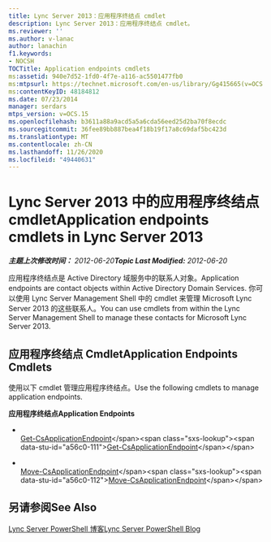 ```yaml
---
title: Lync Server 2013：应用程序终结点 cmdlet
description: Lync Server 2013：应用程序终结点 cmdlet。
ms.reviewer: ''
ms.author: v-lanac
author: lanachin
f1.keywords:
- NOCSH
TOCTitle: Application endpoints cmdlets
ms:assetid: 940e7d52-1fd0-4f7e-a116-ac5501477fb0
ms:mtpsurl: https://technet.microsoft.com/en-us/library/Gg415665(v=OCS.15)
ms:contentKeyID: 48184812
ms.date: 07/23/2014
manager: serdars
mtps_version: v=OCS.15
ms.openlocfilehash: b3611a88a9acd5a5a6cda56eed25d2ba70f8ecdc
ms.sourcegitcommit: 36fee89bb887bea4f18b19f17a8c69daf5bc423d
ms.translationtype: MT
ms.contentlocale: zh-CN
ms.lasthandoff: 11/26/2020
ms.locfileid: "49440631"
---
```

# <a name="application-endpoints-cmdlets-in-lync-server-2013"></a><span data-ttu-id="a56c0-103">Lync Server 2013 中的应用程序终结点 cmdlet</span><span class="sxs-lookup"><span data-stu-id="a56c0-103">Application endpoints cmdlets in Lync Server 2013</span></span>

<div data-xmlns="http://www.w3.org/1999/xhtml">

<div class="topic" data-xmlns="http://www.w3.org/1999/xhtml" data-msxsl="urn:schemas-microsoft-com:xslt" data-cs="https://msdn.microsoft.com/">

<div data-asp="https://msdn2.microsoft.com/asp">



</div>

<div id="mainSection">

<div id="mainBody"><span data-ttu-id="a56c0-104">

<span> </span></span><span class="sxs-lookup"><span data-stu-id="a56c0-104">

<span> </span></span></span>

<span data-ttu-id="a56c0-105">_**主题上次修改时间：** 2012-06-20_</span><span class="sxs-lookup"><span data-stu-id="a56c0-105">_**Topic Last Modified:** 2012-06-20_</span></span>

<span data-ttu-id="a56c0-106">应用程序终结点是 Active Directory 域服务中的联系人对象。</span><span class="sxs-lookup"><span data-stu-id="a56c0-106">Application endpoints are contact objects within Active Directory Domain Services.</span></span> <span data-ttu-id="a56c0-107">你可以使用 Lync Server Management Shell 中的 cmdlet 来管理 Microsoft Lync Server 2013 的这些联系人。</span><span class="sxs-lookup"><span data-stu-id="a56c0-107">You can use cmdlets from within the Lync Server Management Shell to manage these contacts for Microsoft Lync Server 2013.</span></span>

<div>

## <a name="application-endpoints-cmdlets"></a><span data-ttu-id="a56c0-108">应用程序终结点 Cmdlet</span><span class="sxs-lookup"><span data-stu-id="a56c0-108">Application Endpoints Cmdlets</span></span>

<span data-ttu-id="a56c0-109">使用以下 cmdlet 管理应用程序终结点。</span><span class="sxs-lookup"><span data-stu-id="a56c0-109">Use the following cmdlets to manage application endpoints.</span></span>

<span data-ttu-id="a56c0-110">**应用程序终结点**</span><span class="sxs-lookup"><span data-stu-id="a56c0-110">**Application Endpoints**</span></span>

  - <span></span>  
    <span data-ttu-id="a56c0-111">[Get-CsApplicationEndpoint](https://technet.microsoft.com/library/Gg398655(v=OCS.15))</span><span class="sxs-lookup"><span data-stu-id="a56c0-111">[Get-CsApplicationEndpoint](https://technet.microsoft.com/library/Gg398655(v=OCS.15))</span></span>

  - <span></span>  
    <span data-ttu-id="a56c0-112">[Move-CsApplicationEndpoint](https://technet.microsoft.com/library/Gg398188(v=OCS.15))</span><span class="sxs-lookup"><span data-stu-id="a56c0-112">[Move-CsApplicationEndpoint](https://technet.microsoft.com/library/Gg398188(v=OCS.15))</span></span>

</div>

<div>

## <a name="see-also"></a><span data-ttu-id="a56c0-113">另请参阅</span><span class="sxs-lookup"><span data-stu-id="a56c0-113">See Also</span></span>


[<span data-ttu-id="a56c0-114">Lync Server PowerShell 博客</span><span class="sxs-lookup"><span data-stu-id="a56c0-114">Lync Server PowerShell Blog</span></span>](https://go.microsoft.com/fwlink/p/?linkid=203150)  
  

<span data-ttu-id="a56c0-115"></div>

</div>

<span> </span>

</div>

</div>

</span><span class="sxs-lookup"><span data-stu-id="a56c0-115"></div>

</div>

<span> </span>

</div>

</div>

</span></span></div>


